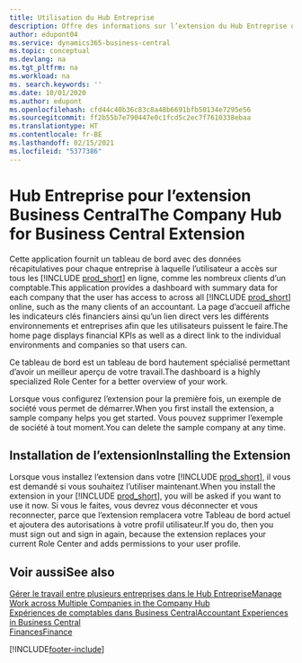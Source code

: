 ```yaml
---
title: Utilisation du Hub Entreprise
description: Offre des informations sur l’extension du Hub Entreprise que vous pouvez utiliser pour gérer votre travail dans plusieurs entreprises dans Business Central.
author: edupont04
ms.service: dynamics365-business-central
ms.topic: conceptual
ms.devlang: na
ms.tgt_pltfrm: na
ms.workload: na
ms. search.keywords: ''
ms.date: 10/01/2020
ms.author: edupont
ms.openlocfilehash: cfd44c40b36c83c8a48b6691bfb50134e7295e56
ms.sourcegitcommit: ff2b55b7e790447e0c1fcd5c2ec7f7610338ebaa
ms.translationtype: HT
ms.contentlocale: fr-BE
ms.lasthandoff: 02/15/2021
ms.locfileid: "5377386"
---
```

# <a name="the-company-hub-for-business-central-extension"></a><span data-ttu-id="45c0c-103">Hub Entreprise pour l’extension Business Central</span><span class="sxs-lookup"><span data-stu-id="45c0c-103">The Company Hub for Business Central Extension</span></span>

<span data-ttu-id="45c0c-104">Cette application fournit un tableau de bord avec des données récapitulatives pour chaque entreprise à laquelle l’utilisateur a accès sur tous les [!INCLUDE [prod_short](includes/prod_short.md)] en ligne, comme les nombreux clients d’un comptable.</span><span class="sxs-lookup"><span data-stu-id="45c0c-104">This application provides a dashboard with summary data for each company that the user has access to across all [!INCLUDE [prod_short](includes/prod_short.md)] online, such as the many clients of an accountant.</span></span> <span data-ttu-id="45c0c-105">La page d’accueil affiche les indicateurs clés financiers ainsi qu’un lien direct vers les différents environnements et entreprises afin que les utilisateurs puissent le faire.</span><span class="sxs-lookup"><span data-stu-id="45c0c-105">The home page displays financial KPIs as well as a direct link to the individual environments and companies so that users can.</span></span>

<span data-ttu-id="45c0c-106">Ce tableau de bord est un tableau de bord hautement spécialisé permettant d’avoir un meilleur aperçu de votre travail.</span><span class="sxs-lookup"><span data-stu-id="45c0c-106">The dashboard is a highly specialized Role Center for a better overview of your work.</span></span>

<span data-ttu-id="45c0c-107">Lorsque vous configurez l’extension pour la première fois, un exemple de société vous permet de démarrer.</span><span class="sxs-lookup"><span data-stu-id="45c0c-107">When you first install the extension, a sample company helps you get started.</span></span> <span data-ttu-id="45c0c-108">Vous pouvez supprimer l’exemple de société à tout moment.</span><span class="sxs-lookup"><span data-stu-id="45c0c-108">You can delete the sample company at any time.</span></span>

## <a name="installing-the-extension"></a><span data-ttu-id="45c0c-109">Installation de l’extension</span><span class="sxs-lookup"><span data-stu-id="45c0c-109">Installing the Extension</span></span>

<span data-ttu-id="45c0c-110">Lorsque vous installez l’extension dans votre [!INCLUDE [prod_short](includes/prod_short.md)], il vous est demandé si vous souhaitez l’utiliser maintenant.</span><span class="sxs-lookup"><span data-stu-id="45c0c-110">When you install the extension in your [!INCLUDE [prod_short](includes/prod_short.md)], you will be asked if you want to use it now.</span></span> <span data-ttu-id="45c0c-111">Si vous le faites, vous devrez vous déconnecter et vous reconnecter, parce que l’extension remplacera votre Tableau de bord actuel et ajoutera des autorisations à votre profil utilisateur.</span><span class="sxs-lookup"><span data-stu-id="45c0c-111">If you do, then you must sign out and sign in again, because the extension replaces your current Role Center and adds permissions to your user profile.</span></span>

## <a name="see-also"></a><span data-ttu-id="45c0c-112">Voir aussi</span><span class="sxs-lookup"><span data-stu-id="45c0c-112">See also</span></span>

[<span data-ttu-id="45c0c-113">Gérer le travail entre plusieurs entreprises dans le Hub Entreprise</span><span class="sxs-lookup"><span data-stu-id="45c0c-113">Manage Work across Multiple Companies in the Company Hub</span></span>](company-hub.md)  
[<span data-ttu-id="45c0c-114">Expériences de comptables dans Business Central</span><span class="sxs-lookup"><span data-stu-id="45c0c-114">Accountant Experiences in Business Central </span></span>](finance-accounting.md)  
[<span data-ttu-id="45c0c-115">Finances</span><span class="sxs-lookup"><span data-stu-id="45c0c-115">Finance</span></span>](finance.md)  


[!INCLUDE[footer-include](includes/footer-banner.md)]